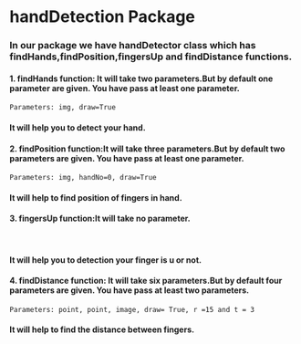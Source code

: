 # handDetection Package
### In our package we have handDetector class which has findHands,findPosition,fingersUp and findDistance functions.

#### 1. findHands function: It will take two parameters.But by default one parameter are given. You have pass at least one parameter.
`Parameters: img, draw=True` 
<br />
#### It will help you to detect your hand. 



#### 2. findPosition function:It will take three parameters.But by default two parameters are given. You have pass at least one parameter.
`Parameters: img, handNo=0, draw=True`
<br/>
#### It will help to find position of fingers in hand.


#### 3. fingersUp function:It will take no parameter.
<br/>

#### It will help you to detection your finger is u or not.

#### 4. findDistance function: It will take six parameters.But by default four parameters are given. You have pass at least two parameters.
`Parameters: point, point, image, draw= True, r =15 and t = 3`
<br/>

#### It will help to find the distance between fingers.

 